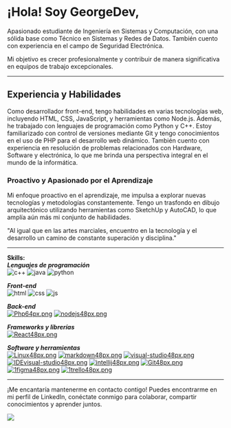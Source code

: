 # ¡Hola! Soy GeorgeDev,  
Apasionado estudiante de Ingeniería en Sistemas y Computación, con una sólida base como Técnico en Sistemas y Redes de Datos. También cuento con experiencia en el campo de Seguridad Electrónica.

Mi objetivo es crecer profesionalmente y contribuir de manera significativa en equipos de trabajo excepcionales.

--------------
## Experiencia y Habilidades

Como desarrollador front-end, tengo habilidades en varias tecnologías web, incluyendo HTML, CSS, JavaScript, y herramientas como Node.js. Además, he trabajado con lenguajes de programación como Python y C++. Estoy familiarizado con control de versiones mediante Git y tengo conocimientos en el uso de PHP para el desarrollo web dinámico. También cuento con experiencia en resolución de problemas relacionados con Hardware, Software y electrónica, lo que me brinda una perspectiva integral en el mundo de la informática.

### Proactivo y Apasionado por el Aprendizaje

Mi enfoque proactivo en el aprendizaje, me impulsa a explorar nuevas tecnologías y metodologías constantemente. 
Tengo un trasfondo en dibujo arquitectónico utilizando herramientas como SketchUp y AutoCAD, lo que amplía aún más mi conjunto de habilidades.

"Al igual que en las artes marciales, encuentro en la tecnología y el desarrollo un camino de constante superación y disciplina."

--------------
**Skills:**  
***Lenguajes de programación***  
![c++](https://user-images.githubusercontent.com/54302061/211190233-b7b57818-3537-4035-b5ba-a930e0abbbb8.png)
![java](https://user-images.githubusercontent.com/54302061/211168153-061a83aa-e2f9-45eb-bb4c-0db1679f0bc0.png)
![python](https://user-images.githubusercontent.com/54302061/211168102-fb84a548-1019-4fb4-8ed4-d89a9b8fb4e4.png)

***Front-end***  
![html](https://user-images.githubusercontent.com/54302061/211168057-9d053689-3a2a-46b1-bfbb-1395ab3e893b.png)
![css](https://user-images.githubusercontent.com/54302061/211168069-013c48b5-fb25-4bcf-950a-55aa30cf8720.png)
![js](https://user-images.githubusercontent.com/54302061/211168085-73aed99e-1510-4bb5-b92a-9c7844be7ae9.png)

***Back-end***  
[![Php64px.png](https://i.postimg.cc/m2z5dbk1/Php64px.png)](https://postimg.cc/tYbkJGh9)
[![nodejs48px.png](https://i.postimg.cc/LsQ1cbw0/nodejs48px.png)](https://postimg.cc/kV8G8fnx)

***Frameworks y librerías***  
[![React48px.png](https://i.postimg.cc/CMC7PzH2/React48px.png)](https://postimg.cc/yWd0W6Gh)

***Software y herramientas***  
[![Linux48px.png](https://i.postimg.cc/9FChKw3w/Linux48px.png)](https://postimg.cc/nMRgQzhn)
[![markdown48px.png](https://i.postimg.cc/d3P4cQXb/markdown48px.png)](https://postimg.cc/G8KkkRbK)
[![visual-studio48px.png](https://i.postimg.cc/7h6sgvDw/visual-studio48px.png)](https://postimg.cc/G8WxC5H5)
[![IDEvisual-studio48px.png](https://i.postimg.cc/QN0RRkdK/IDEvisual-studio48px.png)](https://postimg.cc/rzRn44Wq)
[![intellij48px.png](https://i.postimg.cc/mgNqyQJr/intellij48px.png)](https://postimg.cc/G4tqcsc0)
[![Git48px.png](https://i.postimg.cc/fLXR8qNd/Git48px.png)](https://postimg.cc/1nmStH4R)
[![1figma48px.png](https://i.postimg.cc/kGKRtX4k/1figma48px.png)](https://postimg.cc/N2Gj3tR4)
[![1trello48px.png](https://i.postimg.cc/4Nvhfdjc/1trello48px.png)](https://postimg.cc/KRzYQZGc)

--------------

¡Me encantaría mantenerme en contacto contigo! 
Puedes encontrarme en mi perfil de LinkedIn, conéctate conmigo para colaborar, compartir conocimientos y aprender juntos.

[![](https://user-images.githubusercontent.com/54302061/211169314-64c36b3c-93cb-40ad-9e5d-4071d19552d5.png)](https://www.linkedin.com/in/georgedev17/)

<!--
[![trophy](https://github-profile-trophy.vercel.app/?username=https://github.com/Jorge-Bedoya)](https://github.com/ryo-ma/github-profile-trophy)

[![Top Langs](https://github-readme-stats.vercel.app/api/top-langs/?username=https://github.com/Jorge-Bedoya)](https://github.com/anuraghazra/github-readme-stats)

![GitHub stats](https://github-readme-stats.vercel.app/api?username=https://github.com/Jorge-Bedoya&show_icons=true)  

![GitHub metrics](https://metrics.lecoq.io/https://github.com/Jorge-Bedoya)  

![GitHub streak stats](https://github-readme-streak-stats.herokuapp.com/?user=https://github.com/Jorge-Bedoya)  

![Profile views](https://gpvc.arturio.dev/https://github.com/Jorge-Bedoya)

<!--
**Jorge-Bedoya/Jorge-Bedoya** is a ✨ _special_ ✨ repository because its `README.md` (this file) appears on your GitHub profile.

Here are some ideas to get you started:

- 🔭 I’m currently working on ...
- 🌱 I’m currently learning ...
- 👯 I’m looking to collaborate on ...
- 🤔 I’m looking for help with ...
- 💬 Ask me about ...
- 📫 How to reach me: ...
- 😄 Pronouns: ...
- ⚡ Fun fact: ...
-->
